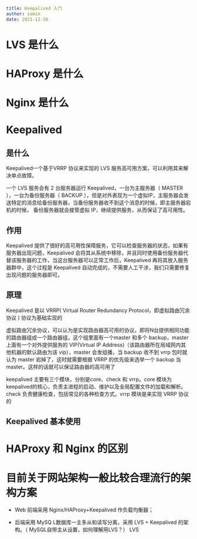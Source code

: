 ```yaml
title: Keepalived 入门
author: samin
date: 2021-12-30
```

# LVS 是什么

# HAProxy 是什么

# Nginx 是什么

# Keepalived

## 是什么

Keepalived一个基于VRRP 协议来实现的 LVS 服务高可用方案，可以利用其来解决单点故障。

一个 LVS 服务会有 2 台服务器运行 Keepalived，一台为主服务器（ MASTER ），一台为备份服务器（ BACKUP ），但是对外表现为一个虚拟IP，主服务器会发送特定的消息给备份服务器，当备份服务器收不到这个消息的时候，即主服务器宕机的时候， 备份服务器就会接管虚拟 IP，继续提供服务，从而保证了高可用性。

## 作用

Keepalived 提供了很好的高可用性保障服务，它可以检查服务器的状态，如果有服务器出现问题，Keepalived 会将其从系统中移除，并且同时使用备份服务器代替该服务器的工作，当这台服务器可以正常工作后，Keepalived 再将其放入服务器群中，这个过程是 Keepalived 自动完成的，不需要人工干涉，我们只需要修复出现问题的服务器即可。

## 原理

Keepalived 是以 VRRP( Virtual Router Redundancy Protocol，即虚拟路由冗余协议 ) 协议为基础实现的

虚拟路由冗余协议，可以认为是实现路由器高可用的协议，即将N台提供相同功能的路由器组成一个路由器组，这个组里面有一个master 和多个 backup，master 上面有一个对外提供服务的 VIP(Virtual IP Address)（该路由器所在局域网内其他机器的默认路由为该 vip），master 会发组播，当 backup 收不到 vrrp 包时就认为 master 宕掉了，这时就需要根据 VRRP 的优先级来选举一个 backup 当 master。这样的话就可以保证路由器的高可用了

keepalived 主要有三个模块，分别是core、check 和 vrrp。core 模块为keepalived的核心，负责主进程的启动、维护以及全局配置文件的加载和解析。check 负责健康检查，包括常见的各种检查方式。vrrp 模块是来实现 VRRP 协议的

## Keepalived 基本使用

# HAProxy 和 Nginx 的区别

# 目前关于网站架构一般比较合理流行的架构方案

- Web 前端采用 Nginx/HAProxy+Keepalived 作负载均衡器；

- 后端采用 MySQ L数据库一主多从和读写分离，采用 LVS + Keepalived 的架构。（ MySQL自带主从设置，如何理解用LVS？）
LVS